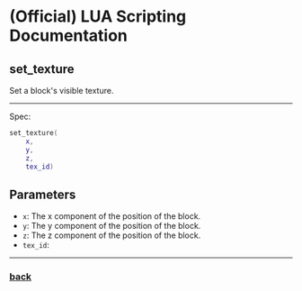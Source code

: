 
# (Official) LUA Scripting Documentation

## set_texture

Set a block's visible texture.

___

Spec:

```lua
set_texture(
	x,
	y,
	z,
	tex_id)
```

## Parameters

- `x`: The x component of the position of the block.
- `y`: The y component of the position of the block.
- `z`: The z component of the position of the block.
- `tex_id`: 

___

### [back](../other)
